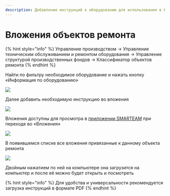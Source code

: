 ```yaml
---
description: Добавление инструкций к оборудованию для использования в EAM
---
```


# Вложения объектов ремонта

{% hint style="info" %}
Управление производством → Управление техническим обслуживанием и ремонтом оборудования → Управление структурой производственных фондов → Классификатор объектов ремонта
{% endhint %}

Найти по фильтру необходимое оборудование и нажать кнопку «Информация по оборудованию»

![](<../../../.gitbook/assets/1 (28)>)

Далее добавить необходимую инструкцию во вложения

![](<../../../.gitbook/assets/2 (17)>)

Вложения доступны для просмотра в [приложении SMARTEAM](../../../web-prilozheniya/prilozhenie-smart.eam.md) при переходе во «Вложения»

![](<../../../.gitbook/assets/3 (13)>)

В появившемся списке все вложения привязанные к данному объекта ремонта

![](<../../../.gitbook/assets/4 (18)>)

Двойным нажатием по ней на компьютере она загрузится на компьютер и после её можно будет открыть и посмотреть

{% hint style="info" %}
Для удобства и универсальности рекомендуется загрузка инструкций в формате PDF
{% endhint %}
